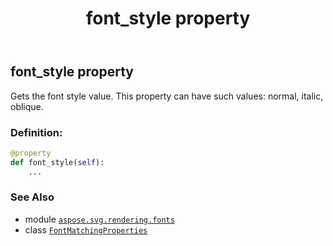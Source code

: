 ﻿---
title: font_style property
second_title: Aspose.SVG for Python via .NET API References
description: 
type: docs
weight: 50
url: /python-net/aspose.svg.rendering.fonts/fontmatchingproperties/font_style/
is_root: false
---

## font_style property


Gets the font style value. This property can have such values: normal, italic, oblique.
### Definition:
```python
@property
def font_style(self):
    ...
```

### See Also
* module [`aspose.svg.rendering.fonts`](../../)
* class [`FontMatchingProperties`](/svg/python-net/aspose.svg.rendering.fonts/fontmatchingproperties)
